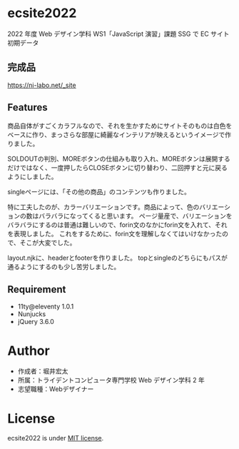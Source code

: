 # ecsite2022

<!-- 初期データは削除します。 -->

2022 年度 Web デザイン学科 WS1「JavaScript 演習」課題 SSG で EC サイト初期データ

## 完成品

<!-- 完成後、ここにURLを貼ってください。-->
https://ni-labo.net/_site

## Features

<!-- セールスポイントや差別化などを説明する。-->
商品自体がすごくカラフルなので、それを生かすためにサイトそのものは白色をベースに作り、まっさらな部屋に綺麗なインテリアが映えるというイメージで作りました。

SOLDOUTの判別、MOREボタンの仕組みも取り入れ、MOREボタンは展開するだけではなく、一度押したらCLOSEボタンに切り替わり、二回押すと元に戻るようにしました。

singleページには、「その他の商品」のコンテンツも作りました。

特に工夫したのが、カラーバリエーションです。商品によって、色のバリエーションの数はバラバラになってくると思います。
ページ量産で、バリエーションをバラバラにするのは普通は難しいので、forin文のなかにforin文を入れて、それを表現しました。
これをするために、forin文を理解しなくてはいけなかったので、そこが大変でした。

layout.njkに、headerとfooterを作りました。
topとsingleのどちらにもパスが通るようにするのも少し苦労しました。


## Requirement

- 11ty@eleventy 1.0.1
- Nunjucks
- jQuery 3.6.0

# Author

- 作成者：堀井宏太
- 所属：トライデントコンピュータ専門学校 Web デザイン学科 2 年
- 志望職種：Webデザイナー

# License

ecsite2022 is under [MIT license](https://en.wikipedia.org/wiki/MIT_License).
